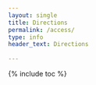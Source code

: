 ```yaml
---
layout: single
title: Directions
permalink: /access/
type: info
header_text: Directions
  
---
```


{% include toc %}

